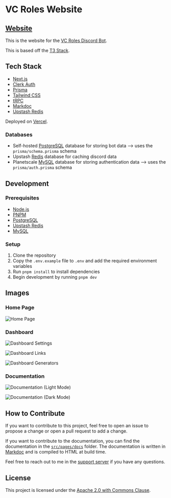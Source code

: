 # VC Roles Website

## [Website](https://vcroles.com)

This is the website for the [VC Roles Discord Bot](https://github.com/vcroles/VCRoles).

This is based off the [T3 Stack](https://create.t3.gg/).

## Tech Stack

-   [Next.js](https://nextjs.org)
-   [Clerk Auth](https://clerk.dev)
-   [Prisma](https://prisma.io)
-   [Tailwind CSS](https://tailwindcss.com)
-   [tRPC](https://trpc.io)
-   [Markdoc](https://markdoc.dev)
-   [Upstash Redis](https://upstash.com)

Deployed on [Vercel](https://vercel.com).

### Databases

-   Self-hosted [PostgreSQL](https://www.postgresql.org) database for storing bot data --> uses the `prisma/schema.prisma` schema
-   Upstash [Redis](https://redis.io) database for caching discord data
-   Planetscale [MySQL](https://www.mysql.com) database for storing authentication data --> uses the `prisma/auth.prisma` schema

## Development

### Prerequisites

-   [Node.js](https://nodejs.org/en/)
-   [PNPM](https://pnpm.io)
-   [PostgreSQL](https://www.postgresql.org)
-   [Upstash Redis](https://upstash.com)
-   [MySQL](https://www.mysql.com)

### Setup

1. Clone the repository
2. Copy the `.env.example` file to `.env` and add the required environment variables
3. Run `pnpm install` to install dependencies
4. Begin development by running `pnpm dev`

## Images

### Home Page

![Home Page](/public/homepage.png)

### Dashboard

![Dashboard Settings](/public/dashboard-settings.png)

![Dashboard Links](/public/dashboard-links.png)

![Dashboard Generators](/public/dashboard-generators.png)

### Documentation

![Documentation (Light Mode)](/public/docs-light.png)

![Documentation (Dark Mode)](/public/docs-dark.png)

## How to Contribute

If you want to contribute to this project, feel free to open an issue to propose a change or open a pull request to add a change.

If you want to contribute to the documentation, you can find the documentation in the [`src/pages/docs`](/src/pages/docs/) folder. The documentation is written in [Markdoc](https://markdoc.dev) and is compiled to HTML at build time.

Feel free to reach out to me in the [support server](https://vcroles.com/support) if you have any questions.

## License

This project is licensed under the [Apache 2.0 with Commons Clause](LICENSE).
